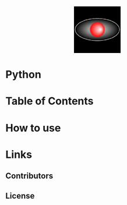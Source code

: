 <p align="center">
    <img src="vnc.png">
</p>

# Python

# Table of Contents

# How to use

# Links

## Contributors

## License
  
  
  
